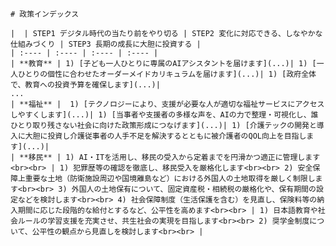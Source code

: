 

    # 政策インデックス
      
    |  | STEP1 デジタル時代の当たり前をやり切る | STEP2 変化に対応できる、しなやかな仕組みづくり | STEP3 長期の成長に大胆に投資する |
    | :---- | :---- | :---- | :---- |
    | **教育** | 1) [子ども一人ひとりに専属のAIアシスタントを届けます](...)| 1) [一人ひとりの個性に合わせたオーダーメイドカリキュラムを届けます](...)| 1) [政府全体で、教育への投資予算を確保します](...)|
    ...
    | **福祉** |  1) [テクノロジーにより、支援が必要な人が適切な福祉サービスにアクセスしやすくします](...)| 1) [当事者や支援者の多様な声を、AIの力で整理・可視化し、誰ひとり取り残さない社会に向けた政策形成につなげます](...)| 1) [介護テックの開発と導入に大胆に投資し介護従事者の人手不足を解決するとともに被介護者のQOL向上を目指します](...)| 
    | **移民** | 1) AI・ITを活用し、移民の受入から定着までを円滑かつ適正に管理します<br><br> | 1) 犯罪歴等の確認を徹底し、移民受入を厳格化します<br><br> 2) 安全保障上重要な土地（防衛施設周辺や国境離島など）における外国人の土地取得を厳しく制限します<br><br> 3) 外国人の土地保有について、固定資産税・相続税の厳格化や、保有期間の設定などを検討します<br><br> 4) 社会保障制度（生活保護を含む）を見直し、保険料等の納入期間に応じた段階的な給付とするなど、公平性を高めます<br><br> | 1) 日本語教育や社会ルールの学習支援を充実させ、共生社会の実現を目指します<br><br> 2) 奨学金制度について、公平性の観点から見直しを検討します<br><br> |
    
